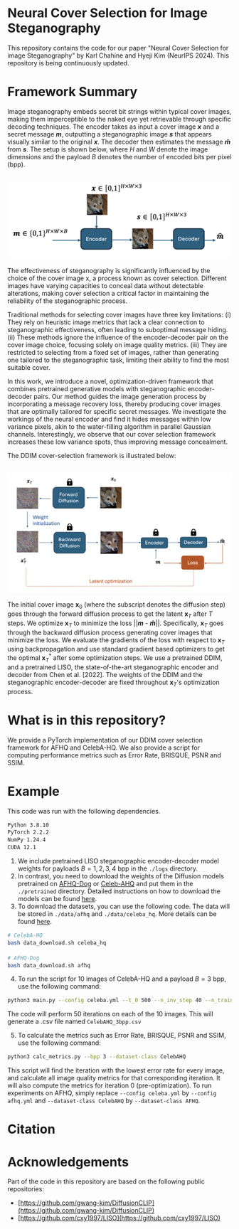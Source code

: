 # Neural Cover Selection for Image Steganography
This repository contains the code for our paper "Neural Cover Selection for image Steganography" by Karl Chahine and Hyeji Kim (NeurIPS 2024). This repository is being continuously updated.

# Framework Summary
Image steganography embeds secret bit strings within typical cover images, making them imperceptible to the naked eye yet retrievable through specific decoding techniques. The encoder takes as input a cover image ***x*** and a secret message ***m***, outputting a steganographic image ***s*** that appears visually similar to the original ***x***. The decoder then estimates the message ***m̂*** from ***s***. The setup is shown below, where _H_ and _W_ denote the image dimensions and the payload _B_ denotes the number of encoded bits per pixel (bpp).

<p style="margin-top: 30px;">
    <img src="steg_setup.png" alt="Model performance" width="600"/>
</p>

The effectiveness of steganography is significantly influenced by the choice of the cover image x, a process known as cover selection. Different images have varying capacities to conceal data without detectable alterations, making cover selection a critical factor in maintaining the reliability of the steganographic process.

Traditional methods for selecting cover images have three key limitations: (i) They rely on heuristic image metrics that lack a clear connection to steganographic effectiveness, often leading to suboptimal message hiding. (ii) These methods ignore the influence of the encoder-decoder pair on the cover image choice, focusing solely on image quality metrics. (iii) They are restricted to selecting from a fixed set of images, rather than generating one tailored to the steganographic task, limiting their ability to find the most suitable cover.

In this work, we introduce a novel, optimization-driven framework that combines pretrained generative models with steganographic encoder-decoder pairs. Our method guides the image generation process by incorporating a message recovery loss, thereby producing cover images that are optimally tailored for specific secret messages. We investigate the workings of the neural encoder and find it hides messages within low variance pixels, akin to the water-filling algorithm in parallel Gaussian channels. Interestingly, we observe that our cover selection framework increases these low variance spots, thus improving message concealment.

The DDIM cover-selection framework is illustrated below: 

<p style="margin-top: 30px;">
    <img src="DDIM_setup.png" alt="Model performance" width="600"/>
</p>

The initial cover image $\textbf{x}_0$ (where the subscript denotes the diffusion step) goes through the forward diffusion process to get the latent $\textbf{x}_T$ after _T_ steps. We optimize $\textbf{x}_T$ to minimize the loss ||***m*** - ***m̂***||. Specifically, $\textbf{x}_T$ goes through the backward diffusion process generating cover images that minimize the loss. We evaluate the gradients of the loss with respect to $\textbf{x}_T$ using backpropagation and use standard gradient based optimizers to get the optimal $\textbf{x}^*_T$ after some optimization steps. We use a pretrained DDIM, and a pretrained LISO, the state-of-the-art steganographic encoder and decoder from Chen et al. [2022]. The weights of the DDIM and the steganographic encoder-decoder are fixed throughout $\textbf{x}_T$'s optimization process.


# What is in this repository?
We provide a PyTorch implementation of our DDIM cover selection framework for AFHQ and CelebA-HQ. We also provide a script for computing performance metrics such as Error Rate, BRISQUE, PSNR and SSIM.

# Example
This code was run with the following dependencies.
```bash
Python 3.8.10
PyTorch 2.2.2
NumPy 1.24.4
CUDA 12.1

```
1. We include pretrained LISO steganographic encoder-decoder model weights for payloads $B=1,2,3,4$ bpp in the ```./logs``` directory.
2. In contrast, you need to download the weights of the Diffusion models pretrained on [AFHQ-Dog](https://arxiv.org/abs/1912.01865) or [Celeb-AHQ](https://arxiv.org/abs/1710.10196) and put them in the ```./pretrained``` directory. Detailed instructions on how to download the models can be found [here](https://github.com/gwang-kim/DiffusionCLIP).
3. To download the datasets, you can use the following code. The data will be stored in ```./data/afhq``` and ```./data/celeba_hq```. More details can be found [here](https://github.com/gwang-kim/DiffusionCLIP).
```bash
# CelebA-HQ 
bash data_download.sh celeba_hq 

# AFHQ-Dog 
bash data_download.sh afhq 
```

4. To run the script for $10$ images of CelebA-HQ and a payload $B=3$ bpp, use the following command:

```bash
python3 main.py --config celeba.yml --t_0 500 --n_inv_step 40 --n_train_step 6 --n_test_step 40 --bpp 3 --dataset-class CelebAHQ --num-images 10
```
The code will perform 50 iterations on each of the 10 images. This will generate a .csv file named ```CelebAHQ_3bpp.csv```

5. To calculate the metrics such as Error Rate, BRISQUE, PSNR and SSIM, use the following command:
   
```bash
python3 calc_metrics.py --bpp 3 --dataset-class CelebAHQ
```
This script will find the iteration with the lowest error rate for every image, and calculate all image quality metrics for that corresponding iteration. It will also compute the metrics for iteration 0 (pre-optimization). To run experiments on AFHQ, simply replace ```--config celeba.yml``` by ```--config afhq.yml``` and ```--dataset-class CelebAHQ``` by ```--dataset-class AFHQ```.

# Citation

# Acknowledgements
Part of the code in this repository are based on the following public repositories:

- [https://github.com/gwang-kim/DiffusionCLIP](https://github.com/gwang-kim/DiffusionCLIP)
- [https://github.com/cxy1997/LISO](https://github.com/cxy1997/LISO)

 


